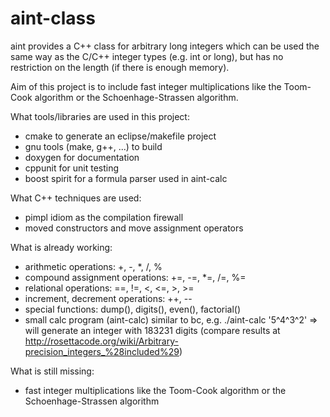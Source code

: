 aint-class
==========

aint provides a C++ class for arbitrary long integers which can be used the same
way as the C/C++ integer types (e.g. int or long), but has no restriction on the
length (if there is enough memory).

Aim of this project is to include fast integer multiplications like the
Toom-Cook algorithm or the Schoenhage-Strassen algorithm.

What tools/libraries are used in this project:
- cmake to generate an eclipse/makefile project
- gnu tools (make, g++, ...) to build 
- doxygen for documentation
- cppunit for unit testing
- boost spirit for a formula parser used in aint-calc
    
What C++ techniques are used:
- pimpl idiom as the compilation firewall
- moved constructors and move assignment operators

What is already working:
- arithmetic operations: +, -, *, /, %
- compound assignment operations: +=, -=, *=, /=, %=
- relational operations: ==, !=, <, <=, >, >=
- increment, decrement operations: ++, --
- special functions: dump(), digits(), even(), factorial()
- small calc program (aint-calc) similar to bc, e.g.
  ./aint-calc '5^4^3^2'
  => will generate an integer with 183231 digits (compare results at
     http://rosettacode.org/wiki/Arbitrary-precision_integers_%28included%29)

What is still missing:
- fast integer multiplications like the Toom-Cook algorithm or the
  Schoenhage-Strassen algorithm
 
#
